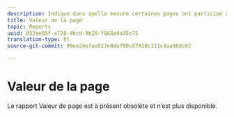 ```yaml
---
description: Indique dans quelle mesure certaines pages ont participé à la génération des recettes.
title: Valeur de la page
topic: Reports
uuid: 852ae05f-e728-4bcd-9b28-f068a4a35c75
translation-type: ht
source-git-commit: 99ee24efaa517e8da700c67818c111c4aa90dc02

---
```



# Valeur de la page

Le rapport Valeur de page est à présent obsolète et n’est plus disponible.

